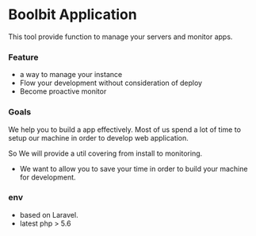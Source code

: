 # Boolbit Application
This tool provide function to manage your servers and monitor apps.  

### Feature
* a way to manage your instance 
* Flow your development without consideration of deploy
* Become proactive monitor

### Goals

We help you to build a app effectively.
Most of us spend a lot of time to setup our machine in order to develop web application.  

So We will provide a util covering from install to monitoring.
* We want to allow you to save your time in order to build your machine for development. 

### env

* based on Laravel.  
* latest php > 5.6

